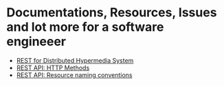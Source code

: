 # Documentations, Resources, Issues and lot more for a software engineeer

- [REST for Distributed Hypermedia System](https://ics.uci.edu/~fielding/pubs/dissertation/rest_arch_style.htm)
- [REST API: HTTP Methods](https://restapitutorial.com/introduction/httpmethods)
- [REST API: Resource naming conventions](https://restapitutorial.com/introduction/resourcenaming)